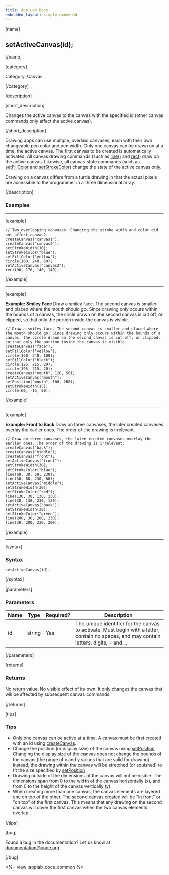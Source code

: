 ```yaml
---
title: App Lab Docs
embedded_layout: simple_embedded
---
```


[name]

## setActiveCanvas(id);

[/name]

[category]

Category: Canvas

[/category]

[description]

[short_description]

Changes the active canvas to the canvas with the specified id (other canvas commands only affect the active canvas).

[/short_description]

Drawing apps can use multiple, overlaid canvases, each with their own changeable pen color and pen width. Only one canvas can be drawn on at a time, the active canvas. The first canvas to be created is automatically activated. All canvas drawing commands (such as [line()](/applab/docs/line) and [rect](/applab/docs/rect)) draw on the active canvas. Likewise, all canvas state commands (such as [setFillColor](/applab/docs/setFillColor) and [setStrokeColor](/applab/docs/setStrokeColor)) change the state of the active canvas only.

Drawing on a canvas differs from a turtle drawing in that the actual pixels are accessible to the programmer in a three dimensional array.

[/description]

### Examples
____________________________________________________

[example]

```
// Two overlapping canvases. Changing the stroke width and color did not affect canvas2.
createCanvas("canvas1");
createCanvas("canvas2");
setStrokeWidth(10);
setStrokeColor("blue");
setFillColor("yellow");
circle(160, 240, 50);
setActiveCanvas("canvas2");
rect(90, 170, 140, 140);
```

[/example]

____________________________________________________
[example]

**Example: Smiley Face** Draw a smiley face. The second canvas is smaller and placed where the mouth should go. Since drawing only occurs within the bounds of a canvas, the circle drawn on the second canvas is cut off, or clipped, so that only the portion inside the canvas is visible.

```
// Draw a smiley face. The second canvas is smaller and placed where the mouth should go. Since drawing only occurs within the bounds of a canvas, the circle drawn on the second canvas is cut off, or clipped, so that only the portion inside the canvas is visible.
createCanvas("face");
setFillColor("yellow");
circle(160, 240, 100);
setFillColor("black");
circle(125, 215, 20);
circle(195, 215, 20);
createCanvas("mouth", 120, 50);
setActiveCanvas("mouth");
setPosition("mouth", 100, 260);
setStrokeWidth(15);
circle(60, -15, 50);
```

[/example]

____________________________________________________
[example]

**Example: Front to Back** Draw on three canvases, the later created canvases overlay the earlier ones. The order of the drawing is irrelevant.

```
// Draw on three canvases, the later created canvases overlay the earlier ones. The order of the drawing is irrelevant.
createCanvas("back");
createCanvas("middle");
createCanvas("front");
setActiveCanvas("front");
setStrokeWidth(30);
setStrokeColor("blue");
line(60, 30, 60, 230);
line(30, 60, 230, 60);
setActiveCanvas("middle");
setStrokeWidth(30);
setStrokeColor("red");
line(130, 30, 130, 230);
line(30, 130, 230, 130);
setActiveCanvas("back");
setStrokeWidth(30);
setStrokeColor("green");
line(200, 30, 200, 230);
line(30, 200, 230, 200);
```

[/example]

____________________________________________________

[syntax]

### Syntax

```
setActiveCanvas(id);
```

[/syntax]

[parameters]

### Parameters

| Name  | Type | Required? | Description |
|-----------------|------|-----------|-------------|
| id | string | Yes | The unique identifier for the canvas to activate. Must begin with a letter, contain no spaces, and may contain letters, digits, - and _. |

[/parameters]

[returns]

### Returns
No return value. No visible effect of its own. It only changes the canvas that will be affected by subsequent canvas commands.

[/returns]

[tips]

### Tips
- Only one canvas can be active at a time. A canvas must be first created with an id using [createCanvas](/applab/docs/createCanvas).
- Change the position (or display size) of the canvas using [setPosition](/applab/docs/setPosition). Changing the display size of the canvas does not change the bounds of the canvas (the range of x and y values that are valid for drawing). Instead, the drawing within the canvas will be stretched (or squished) to fit the size specified by [setPosition](/applab/docs/setPosition).
- Drawing outside of the dimensions of the canvas will not be visible. The dimensions span from 0 to the width of the canvas horizontally (x), and from 0 to the height of the canvas vertically (y).
- When creating more than one canvas, the canvas elements are layered one on top of the other. The second canvas created will be "in front" or "on top" of the first canvas. This means that any drawing on the second canvas will cover the first canvas when the two canvas elements overlap.

[/tips]

[bug]

Found a bug in the documentation? Let us know at documentation@code.org

[/bug]

<%= view :applab_docs_common %>
